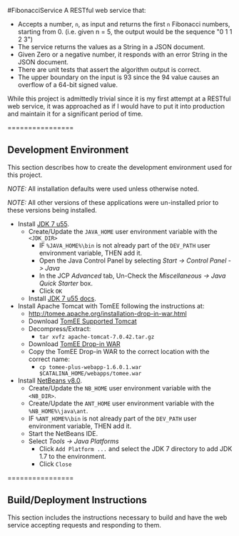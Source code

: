 #FibonacciService
A RESTful web service that:

 - Accepts a number, <code>n</code>, as input and returns the first <code>n</code> Fibonacci numbers, starting from 0.
   (i.e. given n = 5, the output would be the sequence "0 1 1 2 3")
 - The service returns the values as a String in a JSON document.
 - Given Zero or a negative number, it responds with an error String in the JSON document.
 - There are unit tests that assert the algorithm output is correct.
 - The upper boundary on the input is 93 since the 94 value causes an overflow of a 64-bit signed value.

While this project is admittedly trivial since it is my first attempt at a RESTful web service,
it was approached as if I would have to put it into production and maintain it for a significant period of time.

================

## Development Environment

This section describes how to create the development environment used for this project.

*NOTE:* All installation defaults were used unless otherwise noted.

*NOTE:* All other versions of these applications were un-installed prior to these versions being installed.
 
 - Install [JDK 7 u55](http://www.oracle.com/technetwork/java/javase/downloads/jdk7-downloads-1880260.html).
    - Create/Update the <code>JAVA_HOME</code> user environment variable with the <code>&lt;JDK_DIR></code>
       - IF <code>%JAVA_HOME%\bin</code> is not already part of the <code>DEV_PATH</code> user environment variable, THEN add it.
       - Open the Java Control Panel by selecting <i>Start -> Control Panel -> Java</i>
       - In the JCP <i>Advanced</i> tab, Un-Check the <i>Miscellaneous -> Java Quick Starter</i> box.
       - Click <code>OK</code>
    - Install [JDK 7 u55 docs](http://download.oracle.com/otn-pub/java/jdk/7u55-b13/jdk-7u55-apidocs.zip).
 - Install Apache Tomcat with TomEE following the instructions at:
    - http://tomee.apache.org/installation-drop-in-war.html
    - Download [TomEE Supported Tomcat](http://archive.apache.org/dist/tomcat/tomcat-7/v7.0.42/bin/apache-tomcat-7.0.42.tar.gz)
    - Decompress/Extract:
       - <code>tar xvfz apache-tomcat-7.0.42.tar.gz</code>
    - Download [TomEE Drop-in WAR](http://www.eng.lsu.edu/mirrors/apache/tomee/tomee-1.6.0.1/tomee-plus-webapp-1.6.0.1.war)
    - Copy the TomEE Drop-in WAR to the correct location with the correct name:
       - <code>cp tomee-plus-webapp-1.6.0.1.war $CATALINA_HOME/webapps/tomee.war</code>
 - Install [NetBeans v8.0]("https://netbeans.org/downloads/").
    - Create/Update the <code>NB_HOME</code> user environment variable with the <code>&lt;NB_DIR></code>.
    - Create/Update the <code>ANT_HOME</code> user environment variable with the <code>%NB_HOME%\java\ant</code>.
    - IF <code>%ANT_HOME%\bin</code> is not already part of the <code>DEV_PATH</code> user environment variable, THEN add it.
    - Start the NetBeans IDE.
    - Select <i>Tools -> Java Platforms</i>
       - Click <code>Add Platform ...</code> and select the JDK 7 directory to add JDK 1.7 to the environment.
       - Click <code>Close</code>

================

## Build/Deployment Instructions

This section includes the instructions necessary to build and have the web service accepting requests and responding to them.
